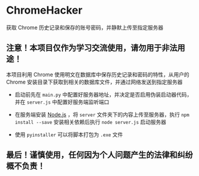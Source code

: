 # ChromeHacker

获取 Chrome 历史记录和保存的账号密码，并静默上传至指定服务器

## 注意！本项目仅作为学习交流使用，请勿用于非法用途！

本项目利用 Chrome 使用明文在数据库中保存历史记录和密码的特性，从用户的 Chrome 安装目录下获取到相关的数据库文件，并通过网络发送到指定服务器

+ 启动前先在 `main.py` 中配置好服务器地址，并决定是否启用伪装启动器代码，并在 `server.js` 中配置好服务端监听端口

+ 在服务端安装 [Node.js](https://nodejs.org/en/) ，将 `server` 文件夹下的内容上传至服务器，执行 `npm install --save` 安装相关依赖后执行 `node server.js` 启动服务器

+ 使用 `pyinstaller` 可以将脚本打包为 `.exe` 文件

## 最后！谨慎使用，任何因为个人问题产生的法律和纠纷概不负责！